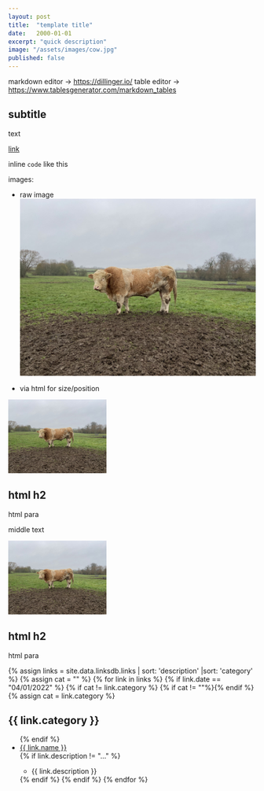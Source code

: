 ```yaml
---
layout: post
title:  "template title"
date:   2000-01-01
excerpt: "quick description"
image: "/assets/images/cow.jpg"
published: false
---
```


markdown editor -> https://dillinger.io/
table editor -> https://www.tablesgenerator.com/markdown_tables

## subtitle
text

[link](http://google.com)

inline ```code``` like this

images:

- raw image
![alt text](/assets/images/cow.jpg)

- via html for size/position

<p>
<span class="image left"><img src="/assets/images/cow.jpg" alt="" width=200></span>
<h2 id="content-is-king">html h2</h2>
<p>html para</p>
</p>

<p>
middle text
</p>

<p>
<span class="image right"><img src="/assets/images/cow.jpg" alt="" width=200></span>
<h2 id="content-is-king">html h2</h2>
<p>html para</p>
</p>


<div class="links_block">
	{% assign links = site.data.linksdb.links | sort: 'description' |sort: 'category' %}
	{% assign cat = "" %}
	{% for link in links %}
		{% if link.date == "04/01/2022" %}
			{% if cat != link.category %}
				{% if cat != ""%}</ul>{% endif %}
				{% assign cat = link.category %}
				<h2>{{ link.category }}</h2>
				<ul>
			{% endif %}
				<li><a href="link.link">{{ link.name }}</a></li>
				{% if link.description != "..." %}
					<ul><li>{{ link.description }}</li></ul>
				{% endif %}
		{% endif %}
	{% endfor %}
	</ul>
</div>